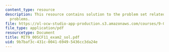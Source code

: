 ```yaml
---
content_type: resource
description: This resource contains solution to the problem set related to exam 1
  problems.
file: https://ol-ocw-studio-app-production.s3.amazonaws.com/courses/9-00sc-introduction-to-psychology-fall-2011/9b7baf3c431c004169495436cc3da24e_MIT9_00SCF11_exam2_sol.pdf
file_type: application/pdf
resourcetype: Document
title: MIT9_00SCF11_exam2_sol.pdf
uid: 9b7baf3c-431c-0041-6949-5436cc3da24e
---
```

